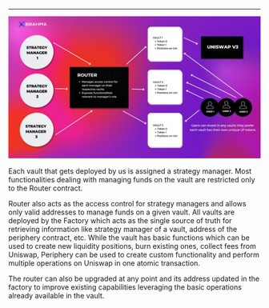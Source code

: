 ---

![architecture](./images/architecture.jpeg)

Each vault that gets deployed by us is assigned a strategy manager. Most functionalities dealing with managing funds on the vault are restricted only to the Router contract.‌

Router also acts as the access control for strategy managers and allows only valid addresses to manage funds on a given vault.‌ All vaults are deployed by the Factory which acts as the single source of truth for retrieving information like strategy manager of a vault, address of the periphery contract, etc.‌
While the vault has basic functions which can be used to create new liquidity positions, burn existing ones, collect fees from Uniswap, Periphery can be used to create custom functionality and perform multiple operations on Uniswap in one atomic transaction.‌

The router can also be upgraded at any point and its address updated in the factory to improve existing capabilities leveraging the basic operations already available in the vault.‌
